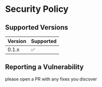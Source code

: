 # Security Policy

## Supported Versions


| Version | Supported          |
| ------- | ------------------ |
| 0.1.x   | :white_check_mark: |


## Reporting a Vulnerability

please open a PR with any fixes you discover
